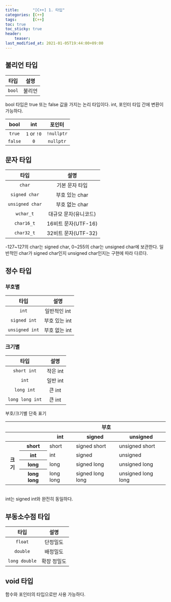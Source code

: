 ```yaml
---
title:      "[C++] 1. 타입"
categories: [C++]
tags:       [C++]
toc: true
toc_sticky: true
header:
    teaser: 
last_modified_at: 2021-01-05T19:44:00+09:00
---
```

## 불리언 타입

|타입|설명|
|:-:|:-:|
| `bool` |불리언|

bool 타입은 true 또는 false 값을 가지는 논리 타입이다. int, 포인터 타입 간에 변환이 가능하다.<br />

|bool|int|포인터|
|:-:|:-:|:-:|
| `true` | `1` or `!0` | `!nullptr` |
| `false` | `0` | `nullptr` |

## 문자 타입

|타입|설명|
|:-:|:-:|
| `char` |기본 문자 타입|
| `signed char` |부호 있는 char|
| `unsigned char` |부호 없는 char|
| `wchar_t` |대규모 문자(유니코드)|
| `char16_t` |16비트 문자(UTF-16)|
| `char32_t` |32비트 문자(UTF-32)|

-127~127의 char는 signed char, 0~255의 char는 unsigned char에 보관한다. 일반적인 char가 signed char인지 unsigned char인지는 구현에 따라 다르다.<br />

## 정수 타입

### 부호별

|타입|설명|
|:-:|:-:|
| `int` |일반적인 int|
| `signed int` |부호 있는 int|
| `unsigned int` |부호 없는 int|

### 크기별

|타입|설명|
|:-:|:-:|
| `short int` |작은 int|
| `int` |일반 int|
| `long int` |큰 int|
| `long long int` |큰 int|

부호/크기별 단축 표기<br />

<table>
  <thead>
    <tr>
      <th></th>
      <th></th>
      <th colspan="3">부호</th>
    </tr>
    <tr>
      <th></th>
      <th></th>
      <th>int</th>
      <th>signed</th>
      <th>unsigned</th>
    </tr>
  </thead>
  <tbody>
    <tr>
      <th rowspan="4">크기</th>
      <th>short</th>
      <td>short</td>
      <td>signed short</td>
      <td>unsigned short</td>
    </tr>
    <tr>
      <th>int</th>
      <td>int</td>
      <td>signed</td>
      <td>unsigned</td>
    </tr>
    <tr>
      <th>long</th>
      <td>long</td>
      <td>signed long</td>
      <td>unsigned long</td>
    </tr>
    <tr>
      <th>long long</th>
      <td>long long</td>
      <td>signed long long</td>
      <td>unsigned long long</td>
    </tr>
  </tbody>
</table>
<br />
int는 signed int와 완전히 동일하다.<br />

## 부동소수점 타입

|타입|설명|
|:-:|:-:|
| `float` | 단정밀도 |
| `double` | 배정밀도 |
| `long double` | 확장 정밀도 |

## void 타입

함수와 포인터의 타입으로만 사용 가능하다.<br/>
